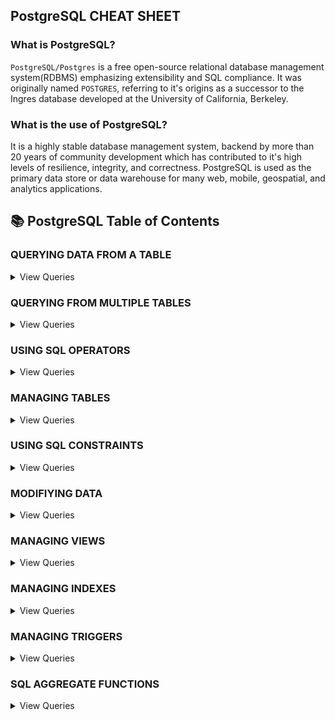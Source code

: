 ## PostgreSQL CHEAT SHEET

### What is PostgreSQL?
`PostgreSQL/Postgres` is a free open-source relational database management system(RDBMS) emphasizing extensibility and SQL compliance. It was originally named `POSTGRES`, referring to it's origins as a successor to the Ingres database developed at the University of California, Berkeley.

### What is the use of PostgreSQL?
It is a highly stable database management  system, backend by more than 20 years of community development which has contributed to it's high levels of resilience, integrity, and correctness. PostgreSQL is used as the primary data store or data warehouse for many web, mobile, geospatial, and analytics applications.

## 📚 PostgreSQL Table of Contents 

### QUERYING DATA FROM A TABLE
<details>
<summary>View Queries</summary>

```
SELECT c1, c2 FROM t;  
```
#### Query data in columns c1, c2 form a table
<hr>

```
SELECT * FROM t;
```
#### Query all rows and columns from a table
<hr>

```
SELECT c1, c2 FROM t
WHERE condition;
```
#### Query data and filter rows with a condition
<hr>

```
SELECT DISTINCT c1 FROM t
WHERE condition;
```
#### Query distinct rows from a table
<hr>

```
SELECT c1, c2 
FROM t
ORDER BY c1 ASC[DESC];
```
#### Sort the result set in ascending or descending order
<hr>

```
SELECT c1, c2 
FROM t
ORDER BY c1
LIMIT n OFFSET offset;
```
#### Skip offset of rows and return the next n rows
<hr>

```
SELECT c1, aggregate(c2)
FROM t
GROUP BY c1;
```
#### Group rows using in aggregate function
<hr>

```
SELECT c1, aggregate(c2)
FROM t
GROUP BY c1
HAVING condition;
```
#### Filter groups using HAVING clause
</details>

### QUERYING FROM MULTIPLE TABLES
<details>
<summary>View Queries </summary>

```
SELECT c1, c2 
FROM t1
INNER JOIN t2 ON condition;
```
#### Inner join t1 and t2
<hr>

```
SELECT c1, c2
FROM t1
LEFT JOIN t2 ON condition;
```
#### Left join t1 and t1
<hr>

```
SELECT c1, c2
FROM t1
RIGHT JOIN t2 ON condition;
```
#### Right join t1 and t2
<hr>

```
SELECT c1, c2
FROM t1
FULL OUTER JOIN t2 ON condition;
```
#### Perform full outer join
<hr>

```
SELECT c1, c2
FROM t1
CROSS JOIN t2;
```
#### Produce a Cartesian product of rows in tables
<hr>

```
SELECT c1, c2
FROM t1, t2;
```
#### Another way to perform cross join
<hr>

```
SELECT c1, c2
FROM t1 A
INNER JOIN t2 B ON condition;
```
#### Join t1 to itself using INNER JOIN clause

</details>

### USING SQL OPERATORS
<details>
<summary>View Queries </summary>

```
SELECT c1, c2 
FROM t1
UNION [ALL]
SELECT c1, c2 FROM t2;
```
#### Combine rows from tow queries
<hr>

```
SELECT c1, c2 FROM t1
INTERSECT
SELECT c1, c2 FROM t2;
```
#### Return the intersection of two queries
<hr>

```
SELECT c1, c2 FROM t1
EXCEPT 
SELECT c1,c2 FROM t2;
```
#### Subtract a result set from another result set
<hr>

```
SELECT c1, c2 FROM t
WHERE c1[NOT] LIKE pattern;
```
#### Query rows using pattern matching %, _
<hr>

```
SELECT c1, c2 FROM t
WHERE c1[NOT] IN value_list;
```
#### Query rows in a list
<hr>

```
SELECT c1, c2 FROM t
WHERE c1 BETWEEN low_value AND high_value;
```
#### Query rows between two values
<hr>

```
SELECT c1, c2 FROM t
WHERE c1 IS [NOT]NULL;
```
#### Check if values in a table is NULL or not

</details>

### MANAGING TABLES
<details>
<summary>View Queries</summary>

```
CREATE TABLE(
    id SERIAL PRIMARY KEY,
    name VARCHAR NOT NULL,
    price NUMERIC(10,2) DEFAULT 0
);
```
#### Create a new table with three columns
<hr>

```
DROP TABLE t CASCADE;
```
#### Delete the table from the database
<hr>

```
ALTER TABLE t ADD column;
```
#### Add a new column to the table
<hr>

```
ALTER TABLE t DROP COLUMN c;
```
#### Drop column c from the table
<hr>

```
ALTER TABLE t ADD contraint;
```
#### Add a constraint
<hr>

```
ALTER TABLE t DROP constraint;
```
#### Drop a constraint
<hr>

```
ALTER TABLE t1 RENAME TO t2;
```
#### Rename a table from t1 to t2
<hr>

```
ALTER TABLE t1 RENAME c1 to c2;
```
#### Rename column c1 to c2
<hr>

```
TRUNCATE TABLE t CASCADE;
```
#### Remove all data in a table
</details>

### USING SQL CONSTRAINTS
<details>
<summary>View Queries</summary>

```
CREATE TABLE t(
    c1 INT, c2 INT, c3 VARCHAR,
    PRIMARY KEY(c1, c2)
);
```
#### Set c1 and c2 as a primary key
<hr>

```
CREATE TABLE t1(
    c1 SERIAL PRIMARY KEY,
    c2 INT,
    FOREIGN KEY (c2) REFERENCES ts(c2)
);
```
#### Set c2 column as a foreign key
<hr>

```
CREATE TABLE t(
    c1 INT, c1 INT,
    UNIQUE(c2, c3)
);
```
#### Make the values in c1 and c2 unique
<hr>

```
CREATE TABLE t(
    c1 INT, c INT,
    CHECK(c1 > 0 AND c1 >= c2)
);
```
#### Ensure c1 > 0 and values in c1 >= c2
<hr>

```
CREATE TABLE t(
    c1 SERIAL PRIMARY KEY,
    c2 VARCHAR NOT NULL
);
```
#### Set values in c2 column not null
</details>

### MODIFIYING DATA
<details>
<summary>View Queries</summary>

```
INSERT INTO t(column_list)
VALUES(value_list);
```
#### Insert one row into a table
<hr>

```
INSERT INTO t(column_list)
VALUES(value_list),
        (value_list), ....;
```
#### Insert multiple rows into a table
<hr>

```
INSERT INTO t1(column_list)
SELECT column_list
FROM t2;
```
#### Insert rows from t2 into t1
<hr>

```
UPDATE t
SET c1 = new_value;
```
#### Update new value in the column c1 for all rows
<hr>

```
UPDATE t
SET c1 = new_value,
    c2 = new_value
WHERE condition;
```
#### Update values in the column c1, c2 that match the condition
<hr>

```
DELETE FROM t;
```
#### Delete all data in a table
<hr>

```
DELETE FROM t 
WHERE condition;
```
#### Delete subset of rows in a table
</details>

### MANAGING VIEWS
<details>
<summary>View Queries</summary>

```
CREATE VIEW v(c1, c2)
AS 
SELECT c1, c2
FROM t;
```
#### Create a new view that consists of c1 and c2
<hr>

```
CREATE VIEW v(c1, c2)
AS
SELECT c1, c2
FROM t
WITH[CASCADED | LOCAL]CHECK OPTION;
```
#### Create a new view with check option
<hr>

```
CREATE RECURSIVE VIEW v
AS
select-statement --anchor part
UNION[ALL]
select-statement; --recursive part
```
#### Create a recursive view
<hr>

```
CREATE TEMPORARY VIEW v
AS
SELECT c1, c2
FROM t;
```
#### Create a temporary view
<hr>

```
DROP VIEW view_name;
```
#### Delete a view
</details>


### MANAGING INDEXES
<details>
<summary>View Queries</summary>

```
CREATE INDEX inx_name
ON t(c1, c2);
```
#### Create an index on c1 and c2 of the table t
<hr>

```
CREATE UNIQUE INDEX inx_name
ON t(c3, c4);
```
#### Create unique index on c3, c4 of the table t
<hr>

```
DROP INDEX idx_name;
```
#### Drop an index
</details>


### MANAGING TRIGGERS
<details>
<summary>View Queries</summary>

```
CREATE OR MODIFY TRIGGER trigger_name
WHEN EVENT
ON table_name TRIGGER_TYPE
EXECUTE stored_procedure;
```
#### Create or modify a trigger
<hr>

```
WHEN
```
- BEFORE - invoke before the event occurs
- AFTER - invoke after the event occurs
<hr>

```
EVENT
```
- INSERT - invoke for INSERT
- UPDATE - invoke for UPDATE
- DELETE - invoke for DELETE
<hr>

```
TRIGGER_TYPE
```
- FOR EACH ROW
- FOR EACH STATEMENT
<hr>

```
CREATE TRIGGER before_insert_person
BEFORE  INSERT
ON person FOR EACH ROW
EXECUTE stored_procedure;
```
#### Create a trigger invoked before a new row is inserted into the person table
<hr>

```
DROP TRIGGER trigger_name
```
#### Delete a specific trigger
</details>


### SQL AGGREGATE FUNCTIONS
<details>
<summary>View Queries</summary>

- AVG - returns the average of a list
- COUNT - returns the number of elements of a list
- SUM - returns the total of a list
- MAX - returns the maximum value in a list
- MIN - returns the minimum value in a list
</details>